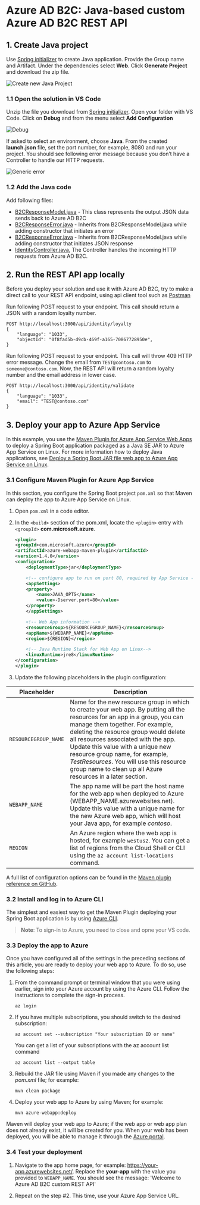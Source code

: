 # Azure AD B2C: Java-based custom Azure AD B2C REST API

## 1. Create Java project
Use [Spring initializer](https://start.spring.io/) to create Java application. Provide the Group name and Artifact. Under the dependencies select **Web**. Click **Generate Project** and download the zip file.

![Create new Java Project](media/create-project.png)

### 1.1 Open the solution in VS Code
Unzip the file you download from [Spring initializer](https://start.spring.io/). Open your folder with VS Code. Click on **Debug** and from the menu select **Add Configuration**

![Debug](media/debug.png)

If asked to select an environment, choose **Java**. From the created **launch.json** file, set the port number, for example,  8080 and run your project. You should see following error message because you don’t have a Controller to handle our HTTP requests.

![Generic error](media/generic-error.png)

### 1.2 Add the Java code

Add following files:
- [B2CResponseModel.java](src/main/java/com/aadb2c/webapi/B2CResponseModel.java) - This class represents the output JSON data sends back to Azure AD B2C
- [B2CResponseError.java](src/main/java/com/aadb2c/webapi/B2CResponseError.java) - Inherits from B2CResponseModel.java while adding constructor that initiates an error
- [B2CResponseError.java](src/main/java/com/aadb2c/webapi/B2CResponseError.java) - Inherits from B2CResponseModel.java while adding constructor that initiates JSON response
- [IdentityController.java](src/main/java/com/aadb2c/webapi/IdentityController.java), The Controller handles the incoming HTTP requests from Azure AD B2C. 

## 2. Run the REST API app locally
Before you deploy your solution and use it with Azure AD B2C, try to make a direct call to your REST API endpoint, using api client tool such as [Postman](https://www.getpostman.com/)

Run following POST request to your endpoint. This call should return a JSON with a random loyalty number.

```HTTP
POST http://localhost:3000/api/identity/loyalty
{
    "language": "1033",
    "objectId": "0f8fad5b-d9cb-469f-a165-70867728950e",
}
```

Run following POST request to your endpoint. This call will throw 409 HTTP error message. Change the email from `TEST@contoso.com` to `someone@contoso.com`. Now, the REST API will return a random loyalty number and the email address in lower case.
        
```HTTP
POST http://localhost:3000/api/identity/validate
{
    "language": "1033",
    "email": "TEST@contoso.com"
}
```

## 3. Deploy your app to Azure App Service
In this example, you use the [Maven Plugin for Azure App Service Web Apps](https://docs.microsoft.com/java/api/overview/azure/maven/azure-webapp-maven-plugin/readme) to deploy a Spring Boot application packaged as a Java SE JAR to Azure App Service on Linux. For more information how to deploy Java applications, see [Deploy a Spring Boot JAR file web app to Azure App Service on Linux](https://docs.microsoft.com/en-us/java/azure/spring-framework/deploy-spring-boot-java-app-with-maven-plugin).

### 3.1 Configure Maven Plugin for Azure App Service
In this section, you configure the Spring Boot project `pom.xml` so that Maven can deploy the app to Azure App Service on Linux.

1. Open `pom.xml` in a code editor.

1. In the `<build>` section of the pom.xml, locate the `<plugin>` entry with `<groupId>` **com.microsoft.azure**.

    ```xml
    <plugin>
    <groupId>com.microsoft.azure</groupId>
    <artifactId>azure-webapp-maven-plugin</artifactId>
    <version>1.4.0</version>
    <configuration>
        <deploymentType>jar</deploymentType>
    
        <!-- configure app to run on port 80, required by App Service -->
        <appSettings>
        <property> 
            <name>JAVA_OPTS</name> 
            <value>-Dserver.port=80</value> 
        </property> 
        </appSettings>
    
        <!-- Web App information -->
        <resourceGroup>${RESOURCEGROUP_NAME}</resourceGroup>
        <appName>${WEBAPP_NAME}</appName>
        <region>${REGION}</region>  
    
        <!-- Java Runtime Stack for Web App on Linux-->
        <linuxRuntime>jre8</linuxRuntime>
    </configuration>
    </plugin>
    ```
1. Update the following placeholders in the plugin configuration:

| Placeholder | Description |
| ----------- | ----------- |
| `RESOURCEGROUP_NAME` | Name for the new resource group in which to create your web app. By putting all the resources for an app in a group, you can manage them together. For example, deleting the resource group would delete all resources associated with the app. Update this value with a unique new resource group name, for example, *TestResources*. You will use this resource group name to clean up all Azure resources in a later section. |
| `WEBAPP_NAME` | The app name will be part the host name for the web app when deployed to Azure (WEBAPP_NAME.azurewebsites.net). Update this value with a unique name for the new Azure web app, which will host your Java app, for example *contoso*. |
| `REGION` | An Azure region where the web app is hosted, for example `westus2`. You can get a list of regions from the Cloud Shell or CLI using the `az account list-locations` command. |

A full list of configuration options can be found in the [Maven plugin reference on GitHub](https://github.com/Microsoft/azure-maven-plugins/tree/develop/azure-webapp-maven-plugin).

### 3.2 Install and log in to Azure CLI

The simplest and easiest way to get the Maven Plugin deploying your Spring Boot application is by using [Azure CLI](https://docs.microsoft.com/cli/azure/).
> **Note**: To sign-in to Azure, you need to close and opne your VS code.

### 3.3 Deploy the app to Azure

Once you have configured all of the settings in the preceding sections of this article, you are ready to deploy your web app to Azure. To do so, use the following steps:

1. From the command prompt or terminal window that you were using earlier, sign into your Azure account by using the Azure CLI. Follow the instructions to complete the sign-in process.
   
   ```shell
   az login
   ```
   
1. If you have multiple subscriptions, you should switch to the desired subscription:
    ```shell
    az account set --subscription "Your subscription ID or name"
    ```
    You can get a list of your subscriptions with the az account list command
    ```shell
    az account list --output table
    ```

1. Rebuild the JAR file using Maven if you made any changes to the *pom.xml* file; for example:
   ```shell
   mvn clean package
   ```

1. Deploy your web app to Azure by using Maven; for example:
   ```shell
   mvn azure-webapp:deploy
   ```

Maven will deploy your web app to Azure; if the web app or web app plan does not already exist, it will be created for you. When your web has been deployed, you will be able to manage it through the [Azure portal](https://portal.azure.com/). 

### 3.4 Test your deployment
1. Navigate to the app home page, for example: https://your-app.azurewebsites.net/. Replace the **your-app** with the value you provided to `WEBAPP_NAME`. You should see the message: 'Welcome to Azure AD B2C custom REST API'

1. Repeat on the step #2. This time, use your Azure App Service URL.

